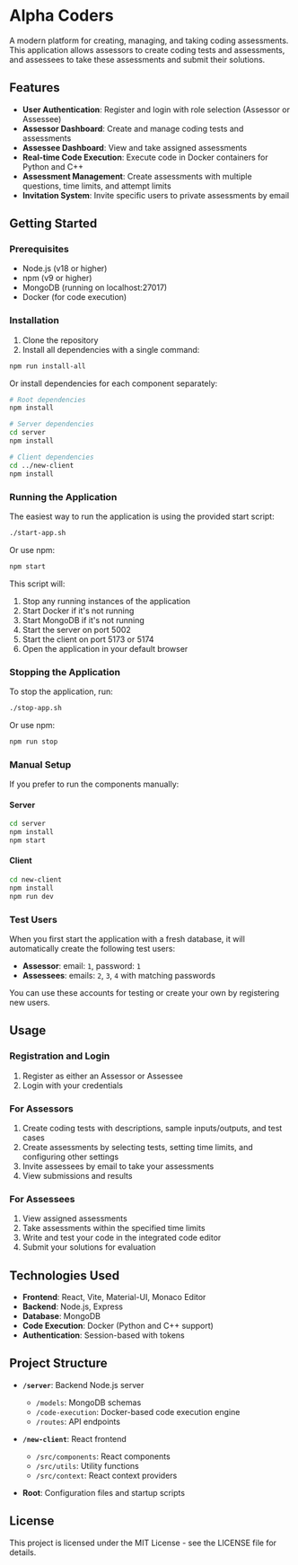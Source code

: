 # Alpha Coders

A modern platform for creating, managing, and taking coding assessments. This application allows assessors to create coding tests and assessments, and assessees to take these assessments and submit their solutions.

## Features

- **User Authentication**: Register and login with role selection (Assessor or Assessee)
- **Assessor Dashboard**: Create and manage coding tests and assessments
- **Assessee Dashboard**: View and take assigned assessments
- **Real-time Code Execution**: Execute code in Docker containers for Python and C++
- **Assessment Management**: Create assessments with multiple questions, time limits, and attempt limits
- **Invitation System**: Invite specific users to private assessments by email

## Getting Started

### Prerequisites

- Node.js (v18 or higher)
- npm (v9 or higher)
- MongoDB (running on localhost:27017)
- Docker (for code execution)

### Installation

1. Clone the repository
2. Install all dependencies with a single command:

```bash
npm run install-all
```

Or install dependencies for each component separately:

```bash
# Root dependencies
npm install

# Server dependencies
cd server
npm install

# Client dependencies
cd ../new-client
npm install
```

### Running the Application

The easiest way to run the application is using the provided start script:

```bash
./start-app.sh
```

Or use npm:

```bash
npm start
```

This script will:
1. Stop any running instances of the application
2. Start Docker if it's not running
3. Start MongoDB if it's not running
4. Start the server on port 5002
5. Start the client on port 5173 or 5174
6. Open the application in your default browser

### Stopping the Application

To stop the application, run:

```bash
./stop-app.sh
```

Or use npm:

```bash
npm run stop
```

### Manual Setup

If you prefer to run the components manually:

#### Server

```bash
cd server
npm install
npm start
```

#### Client

```bash
cd new-client
npm install
npm run dev
```

### Test Users

When you first start the application with a fresh database, it will automatically create the following test users:

- **Assessor**: email: `1`, password: `1`
- **Assessees**: emails: `2`, `3`, `4` with matching passwords

You can use these accounts for testing or create your own by registering new users.

## Usage

### Registration and Login

1. Register as either an Assessor or Assessee
2. Login with your credentials

### For Assessors

1. Create coding tests with descriptions, sample inputs/outputs, and test cases
2. Create assessments by selecting tests, setting time limits, and configuring other settings
3. Invite assessees by email to take your assessments
4. View submissions and results

### For Assessees

1. View assigned assessments
2. Take assessments within the specified time limits
3. Write and test your code in the integrated code editor
4. Submit your solutions for evaluation

## Technologies Used

- **Frontend**: React, Vite, Material-UI, Monaco Editor
- **Backend**: Node.js, Express
- **Database**: MongoDB
- **Code Execution**: Docker (Python and C++ support)
- **Authentication**: Session-based with tokens

## Project Structure

- **`/server`**: Backend Node.js server
  - `/models`: MongoDB schemas
  - `/code-execution`: Docker-based code execution engine
  - `/routes`: API endpoints

- **`/new-client`**: React frontend
  - `/src/components`: React components
  - `/src/utils`: Utility functions
  - `/src/context`: React context providers

- **Root**: Configuration files and startup scripts

## License

This project is licensed under the MIT License - see the LICENSE file for details.
